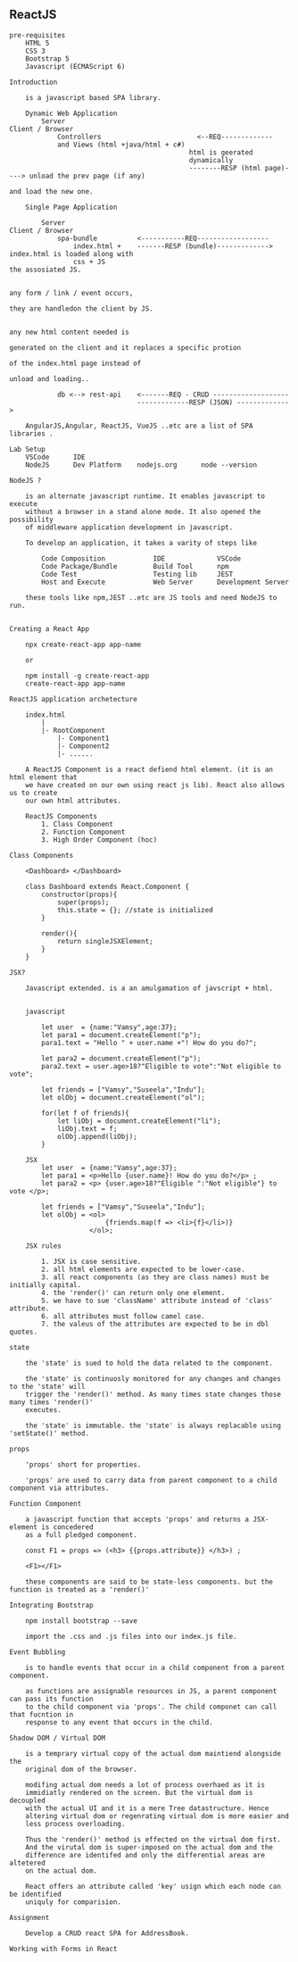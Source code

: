 ReactJS
----------------------------------------------------------------------

    pre-requisites
        HTML 5
        CSS 3
        Bootstrap 5
        Javascript (ECMAScript 6)

    Introduction

        is a javascript based SPA library.

        Dynamic Web Application
            Server                                                         Client / Browser
                Controllers                        <--REQ-------------
                and Views (html +java/html + c#)    
                                                 html is geerated 
                                                 dynamically
                                                 --------RESP (html page)----> unload the prev page (if any)
                                                                                and load the new one.

        Single Page Application

            Server                                                          Client / Browser
                spa-bundle          <-----------REQ------------------
                    index.html +    -------RESP (bundle)------------->      index.html is loaded along with
                    css + JS                                                the assosiated JS.

                                                                            any form / link / event occurs,
                                                                            they are handledon the client by JS.

                                                                            any new html content needed is
                                                                            generated on the client and it replaces a specific protion
                                                                            of the index.html page instead of
                                                                            unload and loading..

                db <--> rest-api    <-------REQ - CRUD -------------------
                                    -------------RESP (JSON) -------------> 

        AngularJS,Angular, ReactJS, VueJS ..etc are a list of SPA libraries .

    Lab Setup
        VSCode      IDE
        NodeJS      Dev Platform    nodejs.org      node --version

    NodeJS ?

        is an alternate javascript runtime. It enables javascript to execute
        without a browser in a stand alone mode. It also opened the possibility
        of middleware application development in javascript.

        To develop an application, it takes a varity of steps like

            Code Composition            IDE             VSCode
            Code Package/Bundle         Build Tool      npm
            Code Test                   Testing lib     JEST
            Host and Execute            Web Server      Development Server

        these tools like npm,JEST ..etc are JS tools and need NodeJS to run.


    Creating a React App

        npx create-react-app app-name

        or

        npm install -g create-react-app
        create-react-app app-name

    ReactJS application archetecture

        index.html
            |
            |- RootComponent
                |- Component1
                |- Component2
                |- ......

        A ReactJS Component is a react defiend html element. (it is an html element that
        we have created on our own using react js lib). React also allows us to create
        our own html attributes.

        ReactJS Components
            1. Class Component
            2. Function Component
            3. High Order Component (hoc)

    Class Components

        <Dashboard> </Dashboard>

        class Dashboard extends React.Component {
            constructor(props){
                super(props);
                this.state = {}; //state is initialized
            }

            render(){
                return singleJSXElement;
            }
        }

    JSX?

        Javascript extended. is a an amulgamation of javscript + html.


        javascript

            let user  = {name:"Vamsy",age:37};
            let para1 = document.createElement("p");
            para1.text = "Hello " + user.name +"! How do you do?";

            let para2 = document.createElement("p");
            para2.text = user.age>18?"Eligible to vote":"Not eligible to vote";

            let friends = ["Vamsy","Suseela","Indu"];
            let olObj = document.createElement("ol");
            
            for(let f of friends){
                let liObj = document.createElement("li");
                liObj.text = f;
                olObj.append(liObj);
            }

        JSX
            let user  = {name:"Vamsy",age:37};
            let para1 = <p>Hello {user.name}! How do you do?</p> ;
            let para2 = <p> {user.age>18?"Eligible ":"Not eligible"} to vote </p>;
            
            let friends = ["Vamsy","Suseela","Indu"];
            let olObj = <ol>
                            {friends.map(f => <li>{f}</li>)}
                        </ol>;

        JSX rules

            1. JSX is case sensitive.
            2. all html elements are expected to be lower-case.
            3. all react components (as they are class names) must be initially capital.
            4. the 'render()' can return only one element.
            5. we have to sue 'className' attribute instead of 'class' attribute.
            6. all attributes must follow camel case.
            7. the valeus of the attributes are expected to be in dbl quotes.

    state

        the 'state' is sued to hold the data related to the component.

        the 'state' is continuosly monitored for any changes and changes to the 'state' will
        trigger the 'render()' method. As many times state changes those many times 'render()'
        executes.

        the 'state' is immutable. the 'state' is always replacable using 'setState()' method.

    props

        'props' short for properties.

        'props' are used to carry data from parent component to a child component via attributes.

    Function Component

        a javascript function that accepts 'props' and returns a JSX-element is concedered
        as a full pledged component.

        const F1 = props => (<h3> {{props.attribute}} </h3>) ;

        <F1></F1>

        these components are said to be state-less components. but the function is treated as a 'render()'

    Integrating Bootstrap

        npm install bootstrap --save

        import the .css and .js files into our index.js file.

    Event Bubbling

        is to handle events that occur in a child component from a parent component.

        as functions are assignable resources in JS, a parent component can pass its function
        to the child component via 'props'. The child componet can call that fucntion in
        response to any event that occurs in the child.

    Shadow DOM / Virtual DOM

        is a temprary virtual copy of the actual dom maintiend alongside the 
        original dom of the browser.

        modifing actual dom needs a lot of process overhaed as it is
        immidiatly rendered on the screen. But the virtual dom is decoupled
        with the actual UI and it is a mere Tree datastructure. Hence
        altering virtual dom or regenrating virtual dom is more easier and
        less process overloading.

        Thus the 'render()' method is effected on the virtual dom first.
        And the virutal dom is super-imposed on the actual dom and the
        difference are identifed and only the differential areas are altetered
        on the actual dom.

        React offers an attribute called 'key' usign which each node can be identified
        uniquly for comparision.

    Assignment

        Develop a CRUD react SPA for AddressBook.

    Working with Forms in React


        